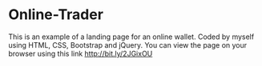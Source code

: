 # Online-Trader

This is an example of a landing page for an online wallet. Coded by myself using HTML, CSS, Bootstrap and jQuery. You can view the page on your browser using this link http://bit.ly/2JGixOU
